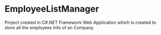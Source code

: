 # EmployeeListManager
Project created in C#.NET Framework Web Application 
which is created to store all the employees Info of an Company.
